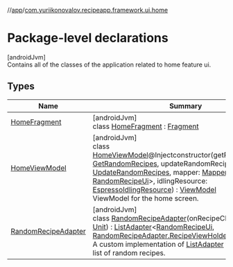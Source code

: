 //[app](../../index.md)/[com.yuriikonovalov.recipeapp.framework.ui.home](index.md)

# Package-level declarations

[androidJvm]\
Contains all of the classes of the application related to home feature ui.

## Types

| Name | Summary |
|---|---|
| [HomeFragment](-home-fragment/index.md) | [androidJvm]<br>class [HomeFragment](-home-fragment/index.md) : [Fragment](https://developer.android.com/reference/kotlin/androidx/fragment/app/Fragment.html) |
| [HomeViewModel](-home-view-model/index.md) | [androidJvm]<br>class [HomeViewModel](-home-view-model/index.md)@Injectconstructor(getRandomRecipes: [GetRandomRecipes](../com.yuriikonovalov.recipeapp.application.usecases/-get-random-recipes/index.md), updateRandomRecipes: [UpdateRandomRecipes](../com.yuriikonovalov.recipeapp.application.usecases/-update-random-recipes/index.md), mapper: [MapperUi](../com.yuriikonovalov.recipeapp.presentation/-mapper-ui/index.md)&lt;[Recipe](../com.yuriikonovalov.recipeapp.application.entities/-recipe/index.md), [RandomRecipeUi](../com.yuriikonovalov.recipeapp.presentation.model/-random-recipe-ui/index.md)&gt;, idlingResource: [EspressoIdlingResource](../com.yuriikonovalov.recipeapp.util/-espresso-idling-resource/index.md)) : [ViewModel](https://developer.android.com/reference/kotlin/androidx/lifecycle/ViewModel.html)<br>ViewModel for the home screen. |
| [RandomRecipeAdapter](-random-recipe-adapter/index.md) | [androidJvm]<br>class [RandomRecipeAdapter](-random-recipe-adapter/index.md)(onRecipeClick: (id: [Int](https://kotlinlang.org/api/latest/jvm/stdlib/kotlin/-int/index.html)) -&gt; [Unit](https://kotlinlang.org/api/latest/jvm/stdlib/kotlin/-unit/index.html)) : [ListAdapter](https://developer.android.com/reference/kotlin/androidx/recyclerview/widget/ListAdapter.html)&lt;[RandomRecipeUi](../com.yuriikonovalov.recipeapp.presentation.model/-random-recipe-ui/index.md), [RandomRecipeAdapter.RecipeViewHolder](-random-recipe-adapter/-recipe-view-holder/index.md)&gt; <br>A custom implementation of [ListAdapter](https://developer.android.com/reference/kotlin/androidx/recyclerview/widget/ListAdapter.html) for displaying a list of random recipes. |
